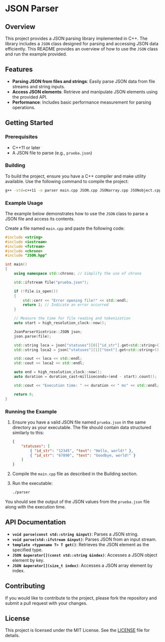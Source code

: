 
# JSON Parser

## Overview

This project provides a JSON parsing library implemented in C++. The library includes a `JSON` class designed for parsing and accessing JSON data efficiently. This README provides an overview of how to use the `JSON` class and run the example provided.

## Features

- **Parsing JSON from files and strings**: Easily parse JSON data from file streams and string inputs.
- **Access JSON elements**: Retrieve and manipulate JSON elements using the provided API.
- **Performance**: Includes basic performance measurement for parsing operations.

## Getting Started

### Prerequisites

- C++11 or later
- A JSON file to parse (e.g., `prueba.json`)

### Building

To build the project, ensure you have a C++ compiler and make utility available. Use the following command to compile the project:

```bash
g++ -std=c++11 -o parser main.cpp JSON.cpp JSONarray.cpp JSONobject.cpp
```

### Example Usage

The example below demonstrates how to use the `JSON` class to parse a JSON file and access its contents. 

Create a file named `main.cpp` and paste the following code:

```cpp
#include <string>
#include <iostream>
#include <fstream>
#include <chrono>
#include "JSON.hpp"

int main()
{
    using namespace std::chrono; // Simplify the use of chrono

    std::ifstream file("prueba.json");

    if (!file.is_open())
    {
        std::cerr << "Error opening file!" << std::endl;
        return 1; // Indicate an error occurred
    }

    // Measure the time for file reading and tokenization
    auto start = high_resolution_clock::now();

    JsonParserVicetrice::JSON json;
    json.parse(file);

    std::string loca = json["statuses"][0]["id_str"].get<std::string>();
    std::string loca2 = json["statuses"][1]["text"].get<std::string>();

    std::cout << loca << std::endl;
    std::cout << loca2 << std::endl;

    auto end = high_resolution_clock::now();
    auto duration = duration_cast<milliseconds>(end - start).count();

    std::cout << "Execution time: " << duration << " ms" << std::endl;

    return 0;
}
```

### Running the Example

1. Ensure you have a valid JSON file named `prueba.json` in the same directory as your executable. The file should contain data structured similarly to this:

   ```json
   {
       "statuses": [
           { "id_str": "12345", "text": "Hello, world!" },
           { "id_str": "67890", "text": "Goodbye, world!" }
       ]
   }
   ```

2. Compile the `main.cpp` file as described in the Building section.

3. Run the executable:

   ```bash
   ./parser
   ```

You should see the output of the JSON values from the `prueba.json` file along with the execution time.

## API Documentation

- **`void parse(const std::string &input)`**: Parses a JSON string.
- **`void parse(std::ifstream &input)`**: Parses JSON from an input stream.
- **`template <typename T> T get()`**: Retrieves the JSON element as the specified type.
- **`JSON &operator[](const std::string &index)`**: Accesses a JSON object element by key.
- **`JSON &operator[](size_t index)`**: Accesses a JSON array element by index.

## Contributing

If you would like to contribute to the project, please fork the repository and submit a pull request with your changes.

## License

This project is licensed under the MIT License. See the [LICENSE](LICENSE) file for details.
